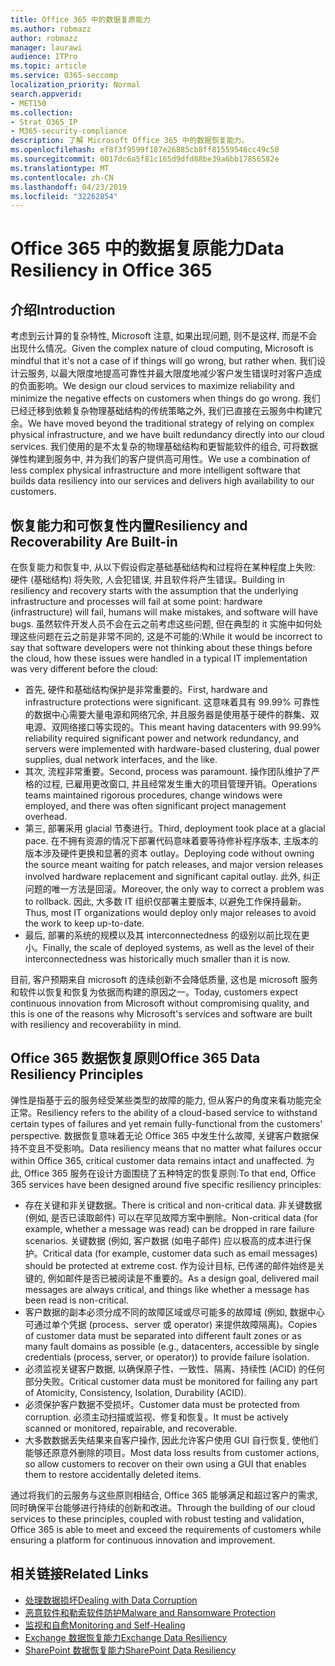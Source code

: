 ```yaml
---
title: Office 365 中的数据复原能力
ms.author: robmazz
author: robmazz
manager: laurawi
audience: ITPro
ms.topic: article
ms.service: O365-seccomp
localization_priority: Normal
search.appverid:
- MET150
ms.collection:
- Strat_O365_IP
- M365-security-compliance
description: 了解 Microsoft Office 365 中的数据恢复能力。
ms.openlocfilehash: ef8f3f9599f187e26885cb8ff81559546cc49c50
ms.sourcegitcommit: 0017dc6a5f81c165d9dfd88be39a6bb17856582e
ms.translationtype: MT
ms.contentlocale: zh-CN
ms.lasthandoff: 04/23/2019
ms.locfileid: "32262854"
---
```

# <a name="data-resiliency-in-office-365"></a><span data-ttu-id="b1a87-103">Office 365 中的数据复原能力</span><span class="sxs-lookup"><span data-stu-id="b1a87-103">Data Resiliency in Office 365</span></span>

## <a name="introduction"></a><span data-ttu-id="b1a87-104">介绍</span><span class="sxs-lookup"><span data-stu-id="b1a87-104">Introduction</span></span>
<span data-ttu-id="b1a87-105">考虑到云计算的复杂特性, Microsoft 注意, 如果出现问题, 则不是这样, 而是不会出现什么情况。</span><span class="sxs-lookup"><span data-stu-id="b1a87-105">Given the complex nature of cloud computing, Microsoft is mindful that it's not a case of if things will go wrong, but rather when.</span></span> <span data-ttu-id="b1a87-106">我们设计云服务, 以最大限度地提高可靠性并最大限度地减少客户发生错误时对客户造成的负面影响。</span><span class="sxs-lookup"><span data-stu-id="b1a87-106">We design our cloud services to maximize reliability and minimize the negative effects on customers when things do go wrong.</span></span> <span data-ttu-id="b1a87-107">我们已经迁移到依赖复杂物理基础结构的传统策略之外, 我们已直接在云服务中构建冗余。</span><span class="sxs-lookup"><span data-stu-id="b1a87-107">We have moved beyond the traditional strategy of relying on complex physical infrastructure, and we have built redundancy directly into our cloud services.</span></span> <span data-ttu-id="b1a87-108">我们使用的是不太复杂的物理基础结构和更智能软件的组合, 可将数据弹性构建到服务中, 并为我们的客户提供高可用性。</span><span class="sxs-lookup"><span data-stu-id="b1a87-108">We use a combination of less complex physical infrastructure and more intelligent software that builds data resiliency into our services and delivers high availability to our customers.</span></span> 

## <a name="resiliency-and-recoverability-are-built-in"></a><span data-ttu-id="b1a87-109">恢复能力和可恢复性内置</span><span class="sxs-lookup"><span data-stu-id="b1a87-109">Resiliency and Recoverability Are Built-in</span></span> 
<span data-ttu-id="b1a87-110">在恢复能力和恢复中, 从以下假设假定基础基础结构和过程将在某种程度上失败: 硬件 (基础结构) 将失败, 人会犯错误, 并且软件将产生错误。</span><span class="sxs-lookup"><span data-stu-id="b1a87-110">Building in resiliency and recovery starts with the assumption that the underlying infrastructure and processes will fail at some point: hardware (infrastructure) will fail, humans will make mistakes, and software will have bugs.</span></span> <span data-ttu-id="b1a87-111">虽然软件开发人员不会在云之前考虑这些问题, 但在典型的 it 实施中如何处理这些问题在云之前是非常不同的, 这是不可能的:</span><span class="sxs-lookup"><span data-stu-id="b1a87-111">While it would be incorrect to say that software developers were not thinking about these things before the cloud, how these issues were handled in a typical IT implementation was very different before the cloud:</span></span> 
- <span data-ttu-id="b1a87-112">首先, 硬件和基础结构保护是非常重要的。</span><span class="sxs-lookup"><span data-stu-id="b1a87-112">First, hardware and infrastructure protections were significant.</span></span> <span data-ttu-id="b1a87-113">这意味着具有 99.99% 可靠性的数据中心需要大量电源和网络冗余, 并且服务器是使用基于硬件的群集、双电源、双网络接口等实现的。</span><span class="sxs-lookup"><span data-stu-id="b1a87-113">This meant having datacenters with 99.99% reliability required significant power and network redundancy, and servers were implemented with hardware-based clustering, dual power supplies, dual network interfaces, and the like.</span></span> 
- <span data-ttu-id="b1a87-114">其次, 流程非常重要。</span><span class="sxs-lookup"><span data-stu-id="b1a87-114">Second, process was paramount.</span></span> <span data-ttu-id="b1a87-115">操作团队维护了严格的过程, 已雇用更改窗口, 并且经常发生重大的项目管理开销。</span><span class="sxs-lookup"><span data-stu-id="b1a87-115">Operations teams maintained rigorous procedures, change windows were employed, and there was often significant project management overhead.</span></span> 
- <span data-ttu-id="b1a87-116">第三, 部署采用 glacial 节奏进行。</span><span class="sxs-lookup"><span data-stu-id="b1a87-116">Third, deployment took place at a glacial pace.</span></span> <span data-ttu-id="b1a87-117">在不拥有资源的情况下部署代码意味着要等待修补程序版本, 主版本的版本涉及硬件更换和显著的资本 outlay。</span><span class="sxs-lookup"><span data-stu-id="b1a87-117">Deploying code without owning the source meant waiting for patch releases, and major version releases involved hardware replacement and significant capital outlay.</span></span> <span data-ttu-id="b1a87-118">此外, 纠正问题的唯一方法是回滚。</span><span class="sxs-lookup"><span data-stu-id="b1a87-118">Moreover, the only way to correct a problem was to rollback.</span></span> <span data-ttu-id="b1a87-119">因此, 大多数 IT 组织仅部署主要版本, 以避免工作保持最新。</span><span class="sxs-lookup"><span data-stu-id="b1a87-119">Thus, most IT organizations would deploy only major releases to avoid the work to keep up-to-date.</span></span> 
- <span data-ttu-id="b1a87-120">最后, 部署的系统的规模以及其 interconnectedness 的级别以前比现在更小。</span><span class="sxs-lookup"><span data-stu-id="b1a87-120">Finally, the scale of deployed systems, as well as the level of their interconnectedness was historically much smaller than it is now.</span></span> 

<span data-ttu-id="b1a87-121">目前, 客户预期来自 microsoft 的连续创新不会降低质量, 这也是 microsoft 服务和软件以恢复和恢复为依据而构建的原因之一。</span><span class="sxs-lookup"><span data-stu-id="b1a87-121">Today, customers expect continuous innovation from Microsoft without compromising quality, and this is one of the reasons why Microsoft's services and software are built with resiliency and recoverability in mind.</span></span> 

## <a name="office-365-data-resiliency-principles"></a><span data-ttu-id="b1a87-122">Office 365 数据恢复原则</span><span class="sxs-lookup"><span data-stu-id="b1a87-122">Office 365 Data Resiliency Principles</span></span> 
<span data-ttu-id="b1a87-123">弹性是指基于云的服务经受某些类型的故障的能力, 但从客户的角度来看功能完全正常。</span><span class="sxs-lookup"><span data-stu-id="b1a87-123">Resiliency refers to the ability of a cloud-based service to withstand certain types of failures and yet remain fully-functional from the customers' perspective.</span></span> <span data-ttu-id="b1a87-124">数据恢复意味着无论 Office 365 中发生什么故障, 关键客户数据保持不变且不受影响。</span><span class="sxs-lookup"><span data-stu-id="b1a87-124">Data resiliency means that no matter what failures occur within Office 365, critical customer data remains intact and unaffected.</span></span> <span data-ttu-id="b1a87-125">为此, Office 365 服务在设计方面围绕了五种特定的恢复原则:</span><span class="sxs-lookup"><span data-stu-id="b1a87-125">To that end, Office 365 services have been designed around five specific resiliency principles:</span></span> 
- <span data-ttu-id="b1a87-126">存在关键和非关键数据。</span><span class="sxs-lookup"><span data-stu-id="b1a87-126">There is critical and non-critical data.</span></span> <span data-ttu-id="b1a87-127">非关键数据 (例如, 是否已读取邮件) 可以在罕见故障方案中删除。</span><span class="sxs-lookup"><span data-stu-id="b1a87-127">Non-critical data (for example, whether a message was read) can be dropped in rare failure scenarios.</span></span> <span data-ttu-id="b1a87-128">关键数据 (例如, 客户数据 (如电子邮件) 应以极高的成本进行保护。</span><span class="sxs-lookup"><span data-stu-id="b1a87-128">Critical data (for example, customer data such as email messages) should be protected at extreme cost.</span></span> <span data-ttu-id="b1a87-129">作为设计目标, 已传递的邮件始终是关键的, 例如邮件是否已被阅读是不重要的。</span><span class="sxs-lookup"><span data-stu-id="b1a87-129">As a design goal, delivered mail messages are always critical, and things like whether a message has been read is non-critical.</span></span> 
- <span data-ttu-id="b1a87-130">客户数据的副本必须分成不同的故障区域或尽可能多的故障域 (例如, 数据中心可通过单个凭据 (process、server 或 operator) 来提供故障隔离)。</span><span class="sxs-lookup"><span data-stu-id="b1a87-130">Copies of customer data must be separated into different fault zones or as many fault domains as possible (e.g., datacenters, accessible by single credentials (process, server, or operator)) to provide failure isolation.</span></span> 
- <span data-ttu-id="b1a87-131">必须监视关键客户数据, 以确保原子性、一致性、隔离、持续性 (ACID) 的任何部分失败。</span><span class="sxs-lookup"><span data-stu-id="b1a87-131">Critical customer data must be monitored for failing any part of Atomicity, Consistency, Isolation, Durability (ACID).</span></span> 
- <span data-ttu-id="b1a87-132">必须保护客户数据不受损坏。</span><span class="sxs-lookup"><span data-stu-id="b1a87-132">Customer data must be protected from corruption.</span></span> <span data-ttu-id="b1a87-133">必须主动扫描或监视、修复和恢复。</span><span class="sxs-lookup"><span data-stu-id="b1a87-133">It must be actively scanned or monitored, repairable, and recoverable.</span></span> 
- <span data-ttu-id="b1a87-134">大多数数据丢失结果来自客户操作, 因此允许客户使用 GUI 自行恢复, 使他们能够还原意外删除的项目。</span><span class="sxs-lookup"><span data-stu-id="b1a87-134">Most data loss results from customer actions, so allow customers to recover on their own using a GUI that enables them to restore accidentally deleted items.</span></span> 
 
<span data-ttu-id="b1a87-135">通过将我们的云服务与这些原则相结合, Office 365 能够满足和超过客户的需求, 同时确保平台能够进行持续的创新和改进。</span><span class="sxs-lookup"><span data-stu-id="b1a87-135">Through the building of our cloud services to these principles, coupled with robust testing and validation, Office 365 is able to meet and exceed the requirements of customers while ensuring a platform for continuous innovation and improvement.</span></span> 

## <a name="related-links"></a><span data-ttu-id="b1a87-136">相关链接</span><span class="sxs-lookup"><span data-stu-id="b1a87-136">Related Links</span></span>

- [<span data-ttu-id="b1a87-137">处理数据损坏</span><span class="sxs-lookup"><span data-stu-id="b1a87-137">Dealing with Data Corruption</span></span>](office-365-dealing-with-data-corruption.md)
- [<span data-ttu-id="b1a87-138">恶意软件和勒索软件防护</span><span class="sxs-lookup"><span data-stu-id="b1a87-138">Malware and Ransomware Protection</span></span>](office-365-malware-and-ransomware-protection.md)
- [<span data-ttu-id="b1a87-139">监视和自愈</span><span class="sxs-lookup"><span data-stu-id="b1a87-139">Monitoring and Self-Healing</span></span>](office-365-monitoring-and-self-healing.md)
- [<span data-ttu-id="b1a87-140">Exchange 数据恢复能力</span><span class="sxs-lookup"><span data-stu-id="b1a87-140">Exchange Data Resiliency</span></span>](office-365-exchange-data-resiliency.md)
- [<span data-ttu-id="b1a87-141">SharePoint 数据恢复能力</span><span class="sxs-lookup"><span data-stu-id="b1a87-141">SharePoint Data Resiliency</span></span>](office-365-sharepoint-data-resiliency.md)